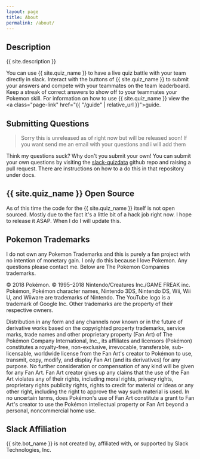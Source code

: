 ```yaml
---
layout: page
title: About
permalink: /about/
---
```


## Description

{{ site.description }}

You can use {{ site.quiz_name }} to have a live quiz battle with your team directly in slack.
Interact with the buttons of {{ site.quiz_name }} to submit your answers and compete with your
teammates on the team leaderboard. Keep a streak of correct answers to show off to your teammates your Pokemon skill.
For information on how to use {{ site.quiz_name }} view the
<a class="page-link" href="{{ "/guide" | relative_url }}">guide</a>.

## Submitting Questions

> Sorry this is unreleased as of right now but will be released soon! If you want send me an email with your questions and i will add them

Think my questions suck? Why don't you submit your own! You can submit
your own questions by visiting the [slack-quizdata](https://github.com/Beartime234/slack-quizdata) github repo and raising
a pull request. There are instructions on how to a do this in that repository under docs.

## {{ site.quiz_name }} Open Source

As of this time the code for the {{ site.quiz_name }} itself is not open sourced.
Mostly due to the fact it's a little bit of a hack job right now. I hope to release it
ASAP. When I do I will update this.


## Pokemon Trademarks

I do not own any Pokemon Trademarks and this is purely a fan project with no intention of
monetary gain. I only do this because I love Pokemon. Any questions please
contact me. Below are The Pokemon Companies trademarks.

© 2018 Pokémon. © 1995–2018 Nintendo/Creatures Inc./GAME FREAK inc. Pokémon,
Pokémon character names, Nintendo 3DS, Nintendo DS, Wii, Wii U, and Wiiware are
trademarks of Nintendo. The YouTube logo is a trademark of Google Inc. Other trademarks
are the property of their respective owners.

Distribution in any form and any channels now known or in the future of
derivative works based on the copyrighted property trademarks, service marks,
trade names and other proprietary property (Fan Art) of The Pokémon Company
International, Inc., its affiliates and licensors (Pokémon) constitutes
a royalty-free, non-exclusive, irrevocable, transferable, sub-licensable,
worldwide license from the Fan Art's creator to Pokémon to use, transmit,
copy, modify, and display Fan Art (and its derivatives) for any purpose.
No further consideration or compensation of any kind will be given for any Fan Art.
Fan Art creator gives up any claims that the use of the Fan Art violates any of their rights,
including moral rights, privacy rights, proprietary rights publicity rights, rights to credit
for material or ideas or any other right, including the right to approve the way such material
is used. In no uncertain terms, does Pokémon's use of Fan Art constitute a
grant to Fan Art's creator to use the Pokémon intellectual property or Fan Art
beyond a personal, noncommercial home use.

## Slack Affiliation

{{ site.bot_name }} is not created by, affiliated with, or supported by Slack Technologies, Inc.